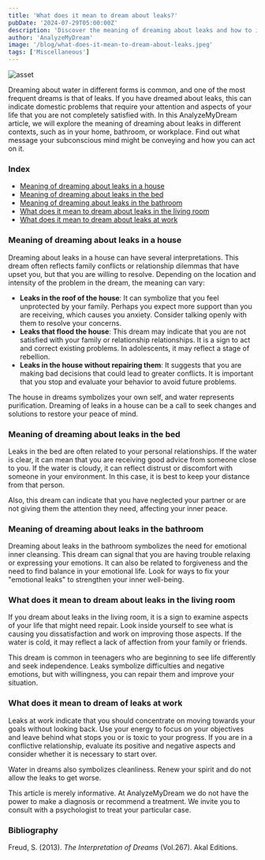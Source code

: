 ```yaml
---
title: 'What does it mean to dream about leaks?'
pubDate: '2024-07-29T05:00:00Z'
description: 'Discover the meaning of dreaming about leaks and how to interpret their various manifestations in your life.'
author: 'AnalyzeMyDream'
image: '/blog/what-does-it-mean-to-dream-about-leaks.jpeg'
tags: ['Miscellaneous']
---
```


![asset](/blog/what-does-it-mean-to-dream-about-leaks.jpeg)

Dreaming about water in different forms is common, and one of the most frequent dreams is that of leaks. If you have dreamed about leaks, this can indicate domestic problems that require your attention and aspects of your life that you are not completely satisfied with. In this AnalyzeMyDream article, we will explore the meaning of dreaming about leaks in different contexts, such as in your home, bathroom, or workplace. Find out what message your subconscious mind might be conveying and how you can act on it.

### Index

- [Meaning of dreaming about leaks in a house](#meaning-of-dreaming-about-leaks-in-a-house)
- [Meaning of dreaming about leaks in the bed](#meaning-of-dreaming-about-leaks-in-the-bed)
- [Meaning of dreaming about leaks in the bathroom](#meaning-of-dreaming-about-leaks-in-the-bathroom)
- [What does it mean to dream about leaks in the living room](#what-does-it-mean-to-dream-about-leaks-in-the-living-room)
- [What does it mean to dream about leaks at work](#what-does-it-mean-to-dream-about-leaks-at-work)

### Meaning of dreaming about leaks in a house

Dreaming about leaks in a house can have several interpretations. This dream often reflects family conflicts or relationship dilemmas that have upset you, but that you are willing to resolve. Depending on the location and intensity of the problem in the dream, the meaning can vary:

- **Leaks in the roof of the house**: It can symbolize that you feel unprotected by your family. Perhaps you expect more support than you are receiving, which causes you anxiety. Consider talking openly with them to resolve your concerns.
- **Leaks that flood the house**: This dream may indicate that you are not satisfied with your family or relationship relationships. It is a sign to act and correct existing problems. In adolescents, it may reflect a stage of rebellion.
- **Leaks in the house without repairing them**: It suggests that you are making bad decisions that could lead to greater conflicts. It is important that you stop and evaluate your behavior to avoid future problems.

The house in dreams symbolizes your own self, and water represents purification. Dreaming of leaks in a house can be a call to seek changes and solutions to restore your peace of mind.

### Meaning of dreaming about leaks in the bed

Leaks in the bed are often related to your personal relationships. If the water is clear, it can mean that you are receiving good advice from someone close to you. If the water is cloudy, it can reflect distrust or discomfort with someone in your environment. In this case, it is best to keep your distance from that person.

Also, this dream can indicate that you have neglected your partner or are not giving them the attention they need, affecting your inner peace.

### Meaning of dreaming about leaks in the bathroom

Dreaming about leaks in the bathroom symbolizes the need for emotional inner cleansing. This dream can signal that you are having trouble relaxing or expressing your emotions. It can also be related to forgiveness and the need to find balance in your emotional life. Look for ways to fix your "emotional leaks" to strengthen your inner well-being.

### What does it mean to dream about leaks in the living room

If you dream about leaks in the living room, it is a sign to examine aspects of your life that might need repair. Look inside yourself to see what is causing you dissatisfaction and work on improving those aspects. If the water is cold, it may reflect a lack of affection from your family or friends.

This dream is common in teenagers who are beginning to see life differently and seek independence. Leaks symbolize difficulties and negative emotions, but with willingness, you can repair them and improve your situation.

### What does it mean to dream of leaks at work

Leaks at work indicate that you should concentrate on moving towards your goals without looking back. Use your energy to focus on your objectives and leave behind what stops you or is toxic to your progress. If you are in a conflictive relationship, evaluate its positive and negative aspects and consider whether it is necessary to start over.

Water in dreams also symbolizes cleanliness. Renew your spirit and do not allow the leaks to get worse.

This article is merely informative. At AnalyzeMyDream we do not have the power to make a diagnosis or recommend a treatment. We invite you to consult with a psychologist to treat your particular case.

### Bibliography

Freud, S. (2013). *The Interpretation of Dreams* (Vol.267). Akal Editions.
